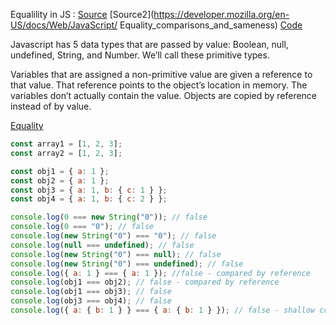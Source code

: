 Equalility in JS :
[Source](https://codeburst.io/explaining-value-vs-reference-in-javascript-647a975e12a0)
[Source2](https://developer.mozilla.org/en-US/docs/Web/JavaScript/
Equality_comparisons_and_sameness)
[Code](https://github.com/luizrosalba/js-playground/blob/main/comparison.js)

Javascript has 5 data types that are passed by value: Boolean, null, undefined, String, and Number. We’ll call these primitive types.

Variables that are assigned a non-primitive value are given a reference to that value. That reference points to the object’s location in memory. The variables don’t actually contain the value. Objects are copied by reference instead of by value.

[Equality](https://dorey.github.io/JavaScript-Equality-Table/unified/)

```jsx title='Comparing'
const array1 = [1, 2, 3];
const array2 = [1, 2, 3];

const obj1 = { a: 1 };
const obj2 = { a: 1 };
const obj3 = { a: 1, b: { c: 1 } };
const obj4 = { a: 1, b: { c: 2 } };

console.log(0 === new String("0")); // false
console.log(0 === "0"); // false
console.log(new String("0") === "0"); // false
console.log(null === undefined); // false
console.log(new String("0") === null); // false
console.log(new String("0") === undefined); // false
console.log({ a: 1 } === { a: 1 }); //false - compared by reference
console.log(obj1 === obj2); // false - compared by reference
console.log(obj1 === obj3); // false
console.log(obj3 === obj4); // false
console.log({ a: { b: 1 } } === { a: { b: 1 } }); // false - shallow comparison - need deep comparison
```
